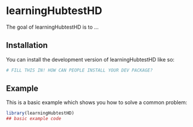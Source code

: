 
# learningHubtestHD

<!-- badges: start -->
<!-- badges: end -->

The goal of learningHubtestHD is to ...

## Installation

You can install the development version of learningHubtestHD like so:

``` r
# FILL THIS IN! HOW CAN PEOPLE INSTALL YOUR DEV PACKAGE?
```

## Example

This is a basic example which shows you how to solve a common problem:

``` r
library(learningHubtestHD)
## basic example code
```

